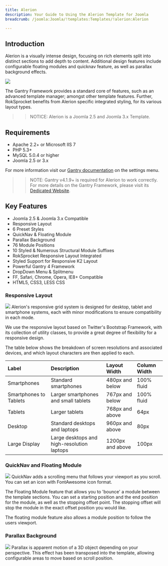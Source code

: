 ```yaml
---
title: Alerion
description: Your Guide to Using the Alerion Template for Joomla
breadcrumb: /joomla:Joomla/!templates:Templates/!alerion:Alerion

---
```


Introduction
-----
Alerion is a visually intense design, focusing on rich elements split into distinct sections to add depth to content. Additional design features include configurable floating modules and quicknav feature, as well as parallax background effects.

![][alerion]

The Gantry Framework provides a standard core of features, such as an advanced template manager; amongst other template features. Further, RokSprocket benefits from Alerion specific integrated styling, for its various layout types.

>> NOTICE: Alerion is a Joomla 2.5 and Joomla 3.x Template.

Requirements
-----
* Apache 2.2+ or Microsoft IIS 7
* PHP 5.3+
* MySQL 5.0.4 or higher
* Joomla 2.5 or 3.x

For more information visit our [Gantry documentation][gantry] on the settings menu.

>> NOTE: Gantry v4.1.9+ is required for Alerion to work correctly. For more details on the Gantry Framework, please visit its [Dedicated Website][gantry].

Key Features
-----
* Joomla 2.5 & Joomla 3.x Compatible
* Responsive Layout
* 6 Preset Styles
* QuickNav & Floating Module
* Parallax Background
* 76 Module Positions
* 10 Styled & Numerous Structural Module Suffixes
* RokSprocket Responsive Layout Integrated
* Styled Support for Responsive K2 Layout
* Powerful Gantry 4 Framework
* DropDown Menu & Splitmenu
* FF, Safari, Chrome, Opera, IE8+ Compatible
* HTML5, CSS3, LESS CSS

### Responsive Layout
![][responsive]
Alerion's responsive grid system is designed for desktop, tablet and smartphone systems, each with minor modifications to ensure compatibility in each mode.

We use the responsive layout based on Twitter's Bootstrap Framework, with its collection of utility classes, to provide a great degree of flexibility for a responsive design.

The table below shows the breakdown of screen resolutions and associated devices, and which layout characters are then applied to each.

| Label                  | Description                                | Layout Width     | Column Width |  
| :--------------------- | :----------------------------------------- | :--------------- | :----------- |  
| Smartphones            | Standard smartphones                       | 480px and below  | 100% fluid   |  
| Smartphones to Tablets | Larger smartphones and small tablets       | 767px and below  | 100% fluid   |  
| Tablets                | Larger tablets                             | 768px and above  | 64px         |  
| Desktop                | Standard desktops and laptops              | 960px and above  | 80px         |  
| Large Display          | Large desktops and high-resolution laptops | 1200px and above | 100px        | 

### QuickNav and Floating Module
![][quicknavmenu]
QuickNav adds a scrolling menu that follows your viewport as you scroll. You can set an icon with FontAwesome icon format.

The Floating Module feature that allows you to 'bounce' a module between the template sections. You can set a starting position and the end position for the module, as well as the stopping offset point. The stopping offset will stop the module in the exact offset position you would like.

The floating module feature also allows a module position to follow the users viewport.

### Parallax Background
![][parallax]
Parallax is apparent motion of a 3D object depending on your perspective. This effect has been transposed into the template, allowing configurable areas to move based on scroll position.

[gantry]: http://www.gantry-framework.org/
[alerion]: assets/alerion2.jpeg
[responsive]: assets/responsive.jpg
[quicknavmenu]: assets/quicknavmenu.jpg
[filezilla]: https://filezilla-project.org
[launcher]: ../../start/rocketlauncher.md
[parallax]: assets/parallaxbg.jpg
[k2]: assets/k2.jpg